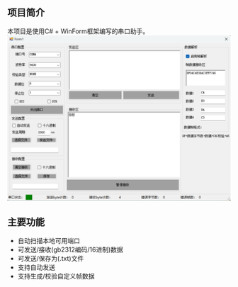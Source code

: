 项目简介
-
本项目是使用C# + WinForm框架编写的串口助手。
![截图](串口调试助手.png)

主要功能
-
* 自动扫描本地可用端口
* 可发送/接收(gb2312编码/16进制)数据
* 可发送/保存为(.txt)文件
* 支持自动发送
* 支持生成/校验自定义帧数据
